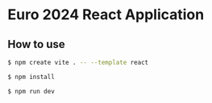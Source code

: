 <h1>Euro 2024 React Application</h1>

<h2>How to use</h2>

```bash
$ npm create vite . -- --template react
```

```bash
$ npm install
```

```bash
$ npm run dev
```